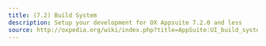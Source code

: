 ```yaml
---
title: (7.2) Build System
description: Setup your development for OX Appsuite 7.2.0 and less
source: http://oxpedia.org/wiki/index.php?title=AppSuite:UI_build_system_7_2_0
---
```

